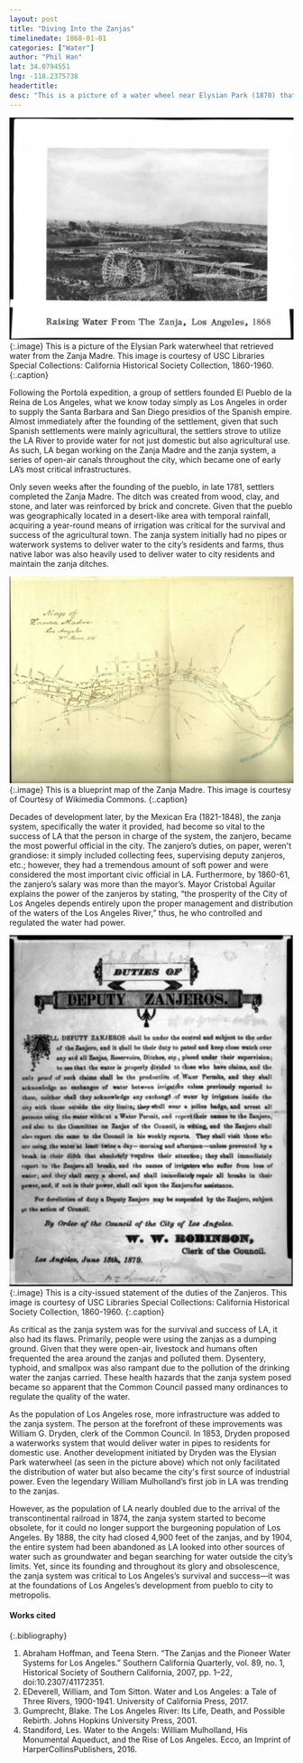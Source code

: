 ```yaml
---
layout: post
title: "Diving Into the Zanjas"
timelinedate: 1868-01-01
categories: ["Water"]
author: "Phil Han"
lat: 34.0794551
lng: -118.2375738
headertitle: 
desc: "This is a picture of a water wheel near Elysian Park (1870) that rose water from the Zanja Madre that flowed to a reservoir in the Pueblo. This picture gives us a realistic view of how the hydrographic structures and construction around the Zanja Madre looked like during the time that it was active."
---
```


![Water Wheel Near Elysian Park that Rose Water from the Zanja Madre 1868](images/1868_WaterWheel_PH.PNG)
   {:.image} 
This is a picture of the Elysian Park waterwheel that retrieved water from the Zanja Madre. This image is courtesy of USC Libraries Special Collections: California Historical Society Collection, 1860-1960.
   {:.caption} 

Following the Portolá expedition, a group of settlers founded El Pueblo de la Reina de Los Angeles, what we know today simply as Los Angeles in order to supply the Santa Barbara and San Diego presidios of the Spanish empire. Almost immediately after the founding of the settlement, given that such Spanish settlements were mainly agricultural, the settlers strove to utilize the LA River to provide water for not just domestic but also agricultural use. As such, LA began working on the Zanja Madre and the zanja system, a series of open-air canals throughout the city, which became one of early LA’s most critical infrastructures. 

Only seven weeks after the founding of the pueblo, in late 1781, settlers completed the Zanja Madre. The ditch was created from wood, clay, and stone, and later was reinforced by brick and concrete. Given that the pueblo was geographically located in a desert-like area with temporal rainfall, acquiring a year-round means of irrigation was critical for the survival and success of the agricultural town. The zanja system initially had no pipes or waterwork systems to deliver water to the city’s residents and farms, thus native labor was also heavily used to deliver water to city residents and maintain the zanja ditches. 

![Map of Zanja Madre 1868](images/1868_MapOfTheZanjaMadre_PH.PNG)
   {:.image} 
This is a blueprint map of the Zanja Madre. This image is courtesy of Courtesy of Wikimedia Commons.
   {:.caption} 

Decades of development later, by the Mexican Era (1821-1848), the zanja system, specifically the water it provided, had become so vital to the success of LA that the person in charge of the system, the zanjero, became the most powerful official in the city. The zanjero’s duties, on paper, weren't grandiose: it simply included collecting fees, supervising deputy zanjeros, etc.; however, they had a tremendous amount of soft power and were considered the most important civic official in LA. Furthermore, by 1860-61, the zanjero’s salary was more than the mayor’s. Mayor Cristobal Aguilar explains the power of the zanjeros by stating, “the prosperity of the City of Los Angeles depends entirely upon the proper management and distribution of the waters of the Los Angeles River,” thus, he who controlled and regulated the water had power.

![Duty of the Zanjeros June 13, 1879](images/1879_DutyOfTheZanjero_PH.PNG)
   {:.image} 
This is a city-issued statement of the duties of the Zanjeros. This image is courtesy of USC Libraries Special Collections: California Historical Society Collection, 1860-1960.
   {:.caption} 

As critical as the zanja system was for the survival and success of LA, it also had its flaws. Primarily, people were using the zanjas as a dumping ground. Given that they were open-air, livestock and humans often frequented the area around the zanjas and polluted them. Dysentery, typhoid, and smallpox was also rampant due to the pollution of the drinking water the zanjas carried. These health hazards that the zanja system posed became so apparent that the Common Council passed many ordinances to regulate the quality of the water. 

As the population of Los Angeles rose, more infrastructure was added to the zanja system. The person at the forefront of these improvements was William G. Dryden, clerk of the Common Council. In 1853, Dryden proposed a waterworks system that would deliver water in pipes to residents for domestic use. Another development initiated by Dryden was the Elysian Park waterwheel (as seen in the picture above) which not only facilitated the distribution of water but also became the city's first source of industrial power. Even the legendary William Mulholland’s first job in LA was trending to the zanjas.

However, as the population of LA nearly doubled due to the arrival of the transcontinental railroad in 1874, the zanja system started to become obsolete, for it could no longer support the burgeoning population of Los Angeles. By 1888, the city had closed 4,900 feet of the zanjas, and by 1904, the entire system had been abandoned as LA looked into other sources of water such as groundwater and began searching for water outside the city’s limits. Yet, since its founding and throughout its glory and obsolescence, the zanja system was critical to Los Angeles’s survival and success—it was at the foundations of Los Angeles’s development from pueblo to city to metropolis.

#### Works cited

{:.bibliography} 
1. Abraham Hoffman, and Teena Stern. “The Zanjas and the Pioneer Water Systems for Los Angeles.” Southern California Quarterly, vol. 89, no. 1, Historical Society of Southern California, 2007, pp. 1–22, doi:10.2307/41172351.
2. EDeverell, William, and Tom Sitton. Water and Los Angeles: a Tale of Three Rivers, 1900-1941. University of California Press, 2017.
3. Gumprecht, Blake. The Los Angeles River: Its Life, Death, and Possible Rebirth. Johns Hopkins University Press, 2001.
4. Standiford, Les. Water to the Angels: William Mulholland, His Monumental Aqueduct, and the Rise of Los Angeles. Ecco, an Imprint of HarperCollinsPublishers, 2016.
